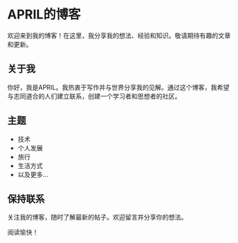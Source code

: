# APRIL的博客

欢迎来到我的博客！在这里，我分享我的想法、经验和知识。敬请期待有趣的文章和更新。

## 关于我

你好，我是APRIL。我热衷于写作并与世界分享我的见解。通过这个博客，我希望与志同道合的人们建立联系，创建一个学习者和思想者的社区。

## 主题

- 技术
- 个人发展
- 旅行
- 生活方式
- 以及更多...

## 保持联系

关注我的博客，随时了解最新的帖子。欢迎留言并分享你的想法。

阅读愉快！
